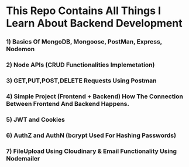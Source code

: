 # This Repo Contains All Things I Learn About Backend Development
  ### 1) Basics Of MongoDB, Mongoose, PostMan, Express, Nodemon
  ### 2) Node APIs (CRUD Functionalities Implemetation)
  ### 3) GET,PUT,POST,DELETE Requests Using Postman
  ### 4) Simple Project (Frontend + Backend) How The Connection Between Frontend And Backend Happens.
  ### 5) JWT and Cookies
  ### 6) AuthZ and AuthN (bcrypt Used For Hashing Passwords)
  ### 7) FileUpload Using Cloudinary & Email Functionality Using Nodemailer
